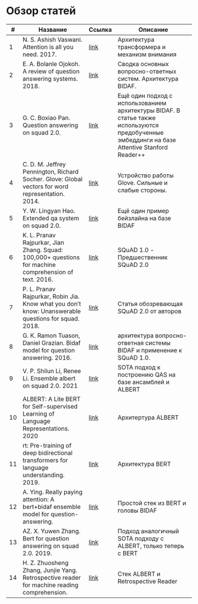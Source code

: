 # Обзор статей
| # | Название  | Ссылка | Описание |
| - | --------- | ------ | -------- |
| 1 | N. S. Ashish Vaswani. Attention is all you need. 2017. | [link](https://arxiv.org/pdf/1706.03762.pdf) | Архитектура трансформера и механизм внимания |
| 2 | E. A. Bolanle Ojokoh. A review of question answering systems. 2018. | [link](https://ieeexplore.ieee.org/stamp/stamp.jsp?arnumber=10247302) | Сводка основных вопросно-ответных систем. Архитектура BIDAF. |
| 3 | G. C. Boxiao Pan. Question answering on squad 2.0. | [link](https://cs.stanford.edu/~bxpan/docs/cs224n_report.pdf) | Ещё один подход с использованием архитектуры BIDAF. В статье также используются предобученные эмбеддинги на базе Attentive Stanford Reader++ |
| 4 | C. D. M. Jeffrey Pennington, Richard Socher. Glove: Global vectors for word representation. 2014. | [link](https://nlp.stanford.edu/pubs/glove.pdf) | Устройство работы Glove. Сильные и слабые стороны. |
| 5 | Y. W. Lingyan Hao. Extended qa system on squad 2.0. | [link](https://d1wqtxts1xzle7.cloudfront.net/94525489/report223-libre.pdf?1668901349=&response-content-disposition=inline%3B+filename%3DExtended_QA_System_on_SQuAD_2_0.pdf&Expires=1703577023&Signature=KaW-vr5biPePcGOwgHf5qMrQgsNWlqIR3O7~XBfWq6dg-9vv4rj9iXVpNuPHkWrYXyB1MynSh8V53OfO5~hBP39cGIzCpI2eVUWJhRenvcvMjZ36nY2WAiL4xvWvx777Fqqg037R0RdsvdxqkQouHXAK-bIDx9crUg5AO6jgB8ReoQ8R0wrIZQ3Dffyz2B2lGd37L0NVEW9BSkMXpI1hMo0NBSu2qdAJaTrCjdUGNtX~W~ew8Iy51uKfj8zAUzw8cB1jt1DXDfhN~L4~b2i6LRizaENmQt83QmsHO~sNEHWXuzX798Wm2gIZIV8f7OcmDx7gw3VT7KqoYFJrqiVmDw__&Key-Pair-Id=APKAJLOHF5GGSLRBV4ZA) | Ещё один пример бейзлайна на базе BIDAF |
| 6 | K. L. Pranav Rajpurkar, Jian Zhang. Squad: 100,000+ questions for machine comprehension of text. 2016. | [link](https://arxiv.org/pdf/1606.05250.pdf) | SQuAD 1.0 - Предшественник SQuAD 2.0 |
| 7 | P. L. Pranav Rajpurkar, Robin Jia. Know what you don’t know: Unanswerable questions for squad. 2018. | [link](https://arxiv.org/pdf/1806.03822.pdf) | Статья обозревающая SQuAD 2.0 от авторов |
| 8 | G. K. Ramon Tuason, Daniel Grazian. Bidaf model for question answering. 2016. | [link](https://web.stanford.edu/class/archive/cs/cs224n/cs224n.1174/reports/2760988.pdf) | архитектура вопросно-ответная системы BIDAF и применение к SQuAD 1.0.|
| 9 | V. P. Shilun Li, Renee Li. Ensemble albert on squad 2.0. 2021 | [link](https://arxiv.org/pdf/2110.09665v1.pdf) | SOTA подход к построению QAS на базе ансамблей и ALBERT|
| 10 | ALBERT: A Lite BERT for Self-supervised Learning of Language Representations. 2020 | [link](https://arxiv.org/abs/1909.11942) | Архитертура ALBERT |
| 11 | rt: Pre-training of deep bidirectional transformers for language understanding. 2019. | [link](https://arxiv.org/pdf/1810.04805.pdf) | Архитектура BERT |
| 12 | A. Ying. Really paying attention: A bert+bidaf ensemble model for question-answering. | [link](https://web.stanford.edu/class/archive/cs/cs224n/cs224n.1194/reports/default/15792214.pdf) | Простой стек из BERT и головы BIDAF |
| 13 | AZ. X. Yuwen Zhang. Bert for question answering on squad 2.0. 2019. | [link](https://web.stanford.edu/class/archive/cs/cs224n/cs224n.1194/reports/default/15848021.pdf) | Подход аналогичный SOTA подходу с ALBERT, только теперь с BERT|
| 14 | H. Z. Zhuosheng Zhang, Junjie Yang. Retrospective reader for machine reading comprehension. | [link](https://arxiv.org/pdf/2001.09694.pdf) | Стек ALBERT и Retrospective Reader|